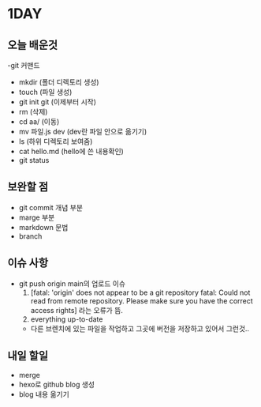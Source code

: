 
# 1DAY

## 오늘 배운것
-git 커맨드
  - mkdir (폴더 디렉토리 생성)
  - touch (파일 생성)
  - git init git (이제부터 시작)
  - rm (삭제)
  - cd aa/ (이동)
  - mv 파일.js dev (dev란 파일 안으로 옮기기)
  - ls (하위 디렉토리 보여줌)
  - cat hello.md (hello에 쓴 내용확인)
  - git status




## 보완할 점
- git commit 개념 부분
- marge 부분
- markdown 문법
- branch




## 이슈 사항
- git push origin main의 업로드 이슈
  1. [fatal: 'origin' does not appear to be a git repository
fatal: Could not read from remote repository.
Please make sure you have the correct access rights] 라는 오류가 뜸.
  1. everything up-to-date
    - 다른 브렌치에 있는 파일을 작업하고 그곳에 버전을 저장하고 있어서 그런것..



## 내일 할일
- merge
- hexo로 github blog 생성
- blog 내용 옮기기

